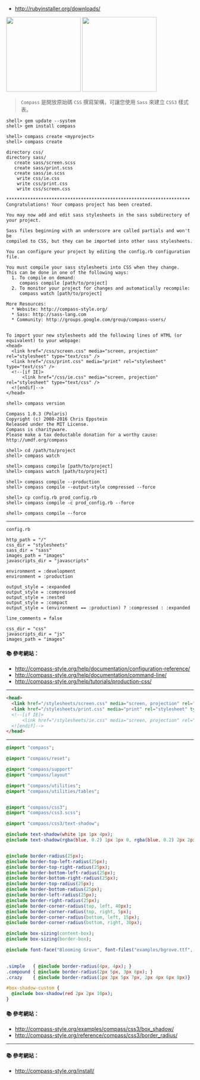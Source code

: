 - http://rubyinstaller.org/downloads/

<img src="http://i.imgur.com/WQ9Fm38.png" width="200">

<img src="https://cdn.rubyinstaller.org/images/logo.png" width="200">

> `Compass` 是開放原始碼 `CSS` 撰寫架構，可讓您使用 `Sass` 來建立 `CSS3` 樣式表。

```console
shell> gem update --system
shell> gem install compass

shell> compass create <myproject>
shell> compass create
```
```
directory css/
directory sass/
   create sass/screen.scss
   create sass/print.scss
   create sass/ie.scss
    write css/ie.css
    write css/print.css
    write css/screen.css

*********************************************************************
Congratulations! Your compass project has been created.

You may now add and edit sass stylesheets in the sass subdirectory of your project.

Sass files beginning with an underscore are called partials and won't be
compiled to CSS, but they can be imported into other sass stylesheets.

You can configure your project by editing the config.rb configuration file.

You must compile your sass stylesheets into CSS when they change.
This can be done in one of the following ways:
  1. To compile on demand:
     compass compile [path/to/project]
  2. To monitor your project for changes and automatically recompile:
     compass watch [path/to/project]

More Resources:
  * Website: http://compass-style.org/
  * Sass: http://sass-lang.com
  * Community: http://groups.google.com/group/compass-users/


To import your new stylesheets add the following lines of HTML (or equivalent) to your webpage:
<head>
  <link href="/css/screen.css" media="screen, projection" rel="stylesheet" type="text/css" />
  <link href="/css/print.css" media="print" rel="stylesheet" type="text/css" />
  <!--[if IE]>
      <link href="/css/ie.css" media="screen, projection" rel="stylesheet" type="text/css" />
  <![endif]-->
</head>
```

```console
shell> compass version
```

```
Compass 1.0.3 (Polaris)
Copyright (c) 2008-2016 Chris Eppstein
Released under the MIT License.
Compass is charityware.
Please make a tax deductable donation for a worthy cause: http://umdf.org/compass
```

```console
shell> cd /path/to/project
shell> compass watch

shell> compass compile [path/to/project]
shell> compass watch [path/to/project]

shell> compass compile --production
shell> compass compile --output-style compressed --force

shell> cp config.rb prod_config.rb
shell> compass compile -c prod_config.rb --force

shell> compass compile --force
```

---

`config.rb`

```
http_path = "/"
css_dir = "stylesheets"
sass_dir = "sass"
images_path = "images"
javascripts_dir = "javascripts"

environment = :development
environment = :production

output_style = :expanded
output_style = :compressed
output_style = :nested
output_style = :compact
output_style = (environment == :production) ? :compressed : :expanded

line_comments = false

css_dir = "css"
javascripts_dir = "js"
images_path = "images"
```
#### :books: 參考網站：
- http://compass-style.org/help/documentation/configuration-reference/
- http://compass-style.org/help/documentation/command-line/
- http://compass-style.org/help/tutorials/production-css/

---

```html
<head>
  <link href="/stylesheets/screen.css" media="screen, projection" rel="stylesheet" type="text/css" />
  <link href="/stylesheets/print.css" media="print" rel="stylesheet" type="text/css" />
  <!--[if IE]>
      <link href="/stylesheets/ie.css" media="screen, projection" rel="stylesheet" type="text/css" />
  <![endif]-->
</head>
```


---

```sass
@import "compass";

@import "compass/reset";

@import "compass/support"
@import "compass/layout"

@import "compass/utilities";
@import "compass/utilities/tables";


@import "compass/css3";
@import "compass/css3.scss";

@import "compass/css3/text-shadow";
```

```sass
@include text-shadow(white 1px 1px 4px);
@include text-shadow(rgba(blue, 0.2) 1px 1px 0, rgba(blue, 0.2) 2px 2px 0, rgba(blue, 0.2) 3px 3px 0);


@include border-radius(25px);
@include border-top-left-radius(25px);
@include border-top-right-radius(25px);
@include border-bottom-left-radius(25px);
@include border-bottom-right-radius(25px);
@include border-top-radius(25px);
@include border-bottom-radius(25px);
@include border-left-radius(25px);
@include border-right-radius(25px);
@include border-corner-radius(top, left, 40px);
@include border-corner-radius(top, right, 5px);
@include border-corner-radius(bottom, left, 15px);
@include border-corner-radius(bottom, right, 30px);

@include box-sizing(content-box);
@include box-sizing(border-box);

@include font-face("Blooming Grove", font-files("examples/bgrove.ttf", "examples/bgrove.otf"));

 
.simple   { @include border-radius(4px, 4px); }
.compound { @include border-radius(2px 5px, 3px 6px); }
.crazy    { @include border-radius(1px 3px 5px 7px, 2px 4px 6px 8px)}

#box-shadow-custom {
  @include box-shadow(red 2px 2px 10px);
}

```

#### :books: 參考網站：
- http://compass-style.org/examples/compass/css3/box_shadow/
- http://compass-style.org/reference/compass/css3/border_radius/

---

#### :books: 參考網站：
- http://compass-style.org/install/
